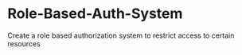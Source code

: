 # Role-Based-Auth-System
Create a role based authorization system to restrict access to certain resources
